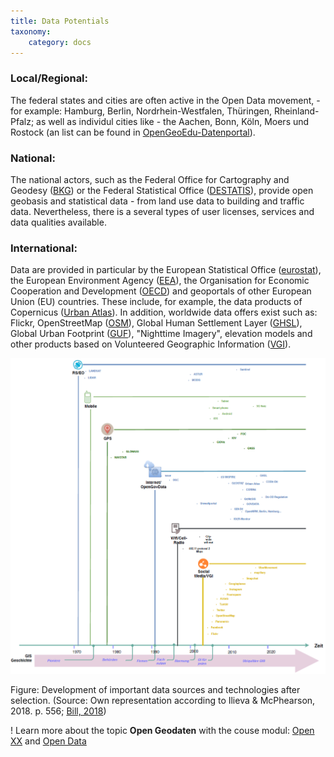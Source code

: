 ```yaml
---
title: Data Potentials
taxonomy:
    category: docs
---
```


### Local/Regional:
The federal states and cities are often active in the Open Data movement, - for example: Hamburg, Berlin, Nordrhein-Westfalen, Thüringen, Rheinland-Pfalz; as well as individul cities like - the  Aachen, Bonn, Köln, Moers und Rostock (an list can be found in [OpenGeoEdu-Datenportal](https://portal.opengeoedu.de/)).

### National:
The national actors, such as the Federal Office for Cartography and Geodesy ([BKG](https://www.bkg.bund.de/)) or the Federal Statistical Office ([DESTATIS](https://www.destatis.de/)), provide open geobasis and statistical data - from land use data to building and traffic data. Nevertheless, there is a several types of user licenses, services and data qualities available.

### International:
Data are provided in particular by the European Statistical Office ([eurostat](http://ec.europa.eu/eurostat/de/data/database)), the European Environment Agency  ([EEA](https://www.eea.europa.eu/data-and-maps)), the Organisation for Economic Cooperation and Development ([OECD](https://data.oecd.org/))  and geoportals of other European Union (EU) countries. These include, for example, the data products of Copernicus ([Urban Atlas](http://copernicus.eu/data-access-satellite)). In addition, worldwide data offers exist such as: Flickr, OpenStreetMap ([OSM](https://www.openstreetmap.de/)), Global Human Settlement Layer  ([GHSL](https://ghsl.jrc.ec.europa.eu/)), Global Urban Footprint ([GUF](https://www.dlr.de/eoc/desktopdefault.aspx/tabid-11725/20508_read-47944/)), "Nighttime Imagery", elevation models and other products based on Volunteered Geographic Information ([VGI](https://de.wikipedia.org/wiki/Volunteered_geographic_information)).

![opendata and GIS Trend](abb_opendata_trend_de.png?resize=1000)

Figure: Development of important data sources and technologies after selection. (Source: Own representation according to Ilieva & McPhearson, 2018. p. 556; [Bill, 2018](https://learn.opengeoedu.de/gis/vorlesung/geschichte))

! Learn more about the topic **Open Geodaten** with the couse modul: [Open XX](https://learn.opengeoedu.de/en/openx/vorlesung/opengeodata) and [Open Data](https://learn.opengeoedu.de/en/opendata/vorlesung/offene-geodaten)
